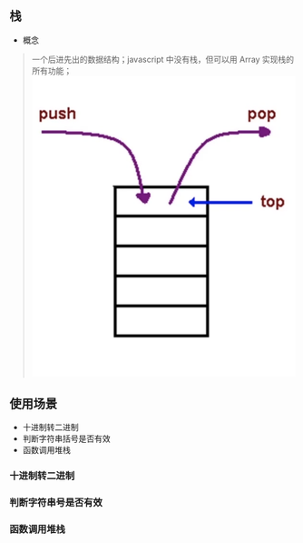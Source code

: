 ## 栈 
- 概念    
> 一个后进先出的数据结构；javascript 中没有栈，但可以用 Array 实现栈的所有功能；    
![url](../../assets/suanfa/zhan.png)     


## 使用场景  
- 十进制转二进制   
- 判断字符串括号是否有效   
- 函数调用堆栈     

### 十进制转二进制 

### 判断字符串号是否有效  


### 函数调用堆栈  

